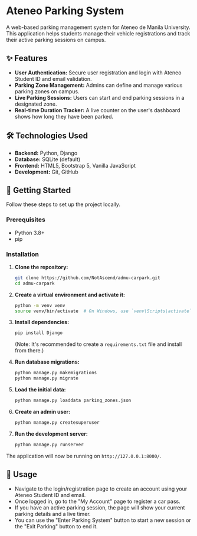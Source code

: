 # Ateneo Parking System

A web-based parking management system for Ateneo de Manila University. This application helps students manage their vehicle registrations and track their active parking sessions on campus.

## ✨ Features

* **User Authentication:** Secure user registration and login with Ateneo Student ID and email validation.
* **Parking Zone Management:** Admins can define and manage various parking zones on campus.
* **Live Parking Sessions:** Users can start and end parking sessions in a designated zone.
* **Real-time Duration Tracker:** A live counter on the user's dashboard shows how long they have been parked.

## 🛠️ Technologies Used

* **Backend:** Python, Django
* **Database:** SQLite (default)
* **Frontend:** HTML5, Bootstrap 5, Vanilla JavaScript
* **Development:** Git, GitHub

## 🚀 Getting Started

Follow these steps to set up the project locally.

### Prerequisites

* Python 3.8+
* pip

### Installation

1.  **Clone the repository:**
    ```bash
    git clone https://github.com/NotAscend/admu-carpark.git
    cd admu-carpark
    ```

2.  **Create a virtual environment and activate it:**
    ```bash
    python -m venv venv
    source venv/bin/activate  # On Windows, use `venv\Scripts\activate`
    ```

3.  **Install dependencies:**
    ```bash
    pip install Django
    ```
    (Note: It's recommended to create a `requirements.txt` file and install from there.)

4.  **Run database migrations:**
    ```bash
    python manage.py makemigrations
    python manage.py migrate
    ```
5.  **Load the initial data:**
    ```bash
    python manage.py loaddata parking_zones.json
    ```
    
6.  **Create an admin user:**
    ```bash
    python manage.py createsuperuser
    ```

7.  **Run the development server:**
    ```bash
    python manage.py runserver
    ```

The application will now be running on `http://127.0.0.1:8000/`.

## 📌 Usage

* Navigate to the login/registration page to create an account using your Ateneo Student ID and email.
* Once logged in, go to the "My Account" page to register a car pass.
* If you have an active parking session, the page will show your current parking details and a live timer.
* You can use the "Enter Parking System" button to start a new session or the "Exit Parking" button to end it.
